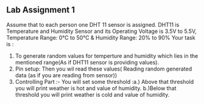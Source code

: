 
## Lab Assignment 1

Assume that to each person one DHT 11 sensor is assigned.
DHT11 is Temperature and Humidity Sensor and its Operating Voltage is 3.5V to 5.5V,
Temperature Range: 0°C to 50°C & Humidity Range: 20% to 90%
Your task is :

1. To generate random values for temperture and humidity which lies in the mentioned
range(As if DHT11 sensor is providing values).
2. Pin setup: Then you wil read these values( Reading random generated data (as if you are
reading from sensor))
3. Controlling Part :- You will set some threshold :a.) Above that threshold you will print weather is hot and value of humidity. 
   b.)Below that threshold you will print weather is cold and value of humidity.
